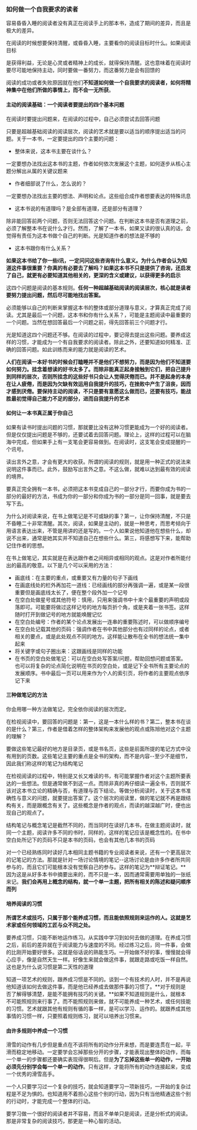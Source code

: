 ### 如何做一个自我要求的读者

容易昏昏入睡的阅读者没有真正在阅读手上的那本书，造成了期间的差异，而且是极大的差异。

在阅读的时候想要保持清醒，或昏昏入睡，主要看你的阅读目标时什么。如果阅读目标

是获得利益，无论是心灵或者精神上的成长，就得保持清醒。这也意味着在阅读时要尽可能地保持主动，同时要做一番努力，而这番努力是会有回馈的

阅读的成功或者失败原因就在他们**不知道如何做一个自我要求的阅读者，如何将精神集中在他们所做的事情上，而不会一无所获**。

#### 主动的阅读基础：一个阅读者要提出的四个基本问题

在阅读时要提出问题来，在阅读的过程中，自己必须尝试去回答问题

只要是超越基础阅读的阅读层次，阅读的艺术就是要以适当的顺序提出适当的问题。关于一本书，一定要提出的四个主要的问题：

- 整体来说，这本书主要在谈什么？

一定要想办法找出这本书的主题，作者如何依次发展这个主题，如何逐步从核心主题分解出从属的关键议题来

- 作者细部说了什么，怎么说的？

一定要想办法找出主要的想法、声明和论点。这些组合成作者想要表达的特殊讯息

- 这本书说的有道理吗？是全部有道理，还是部分有道理？

除非能回答前两个问题，否则无法回答这个问题。在判断这本书是否有道理之前，必须了解整本书在说什么才行。然而，了解了一本书，如果又读的很认真的话，会觉得有责任为这本书做个自己的判断。光是知道作者的想法是不够的

- 这本书跟你有什么关系？

**如果这本书给了你一些i讯，一定问问这些咨询有什么意义。为什么作者会认为知道这件事很重要？你真的有必要去了解吗？如果这本书不只是提供了咨询，还启发了自己，就更有必要知道其他相关的，更深的含义或建议，以获得更多的启示**

这四个问题是阅读的基本规则。**任何一种超越基础阅读的阅读层次，核心就是读者要努力提出问题，然后尽可能地找出答案。**

必须能够以自己的判断来掌握这本书的整体或部分道理与意义，才算真正完成了阅读。尤其是最后一个问题，这本书和你有什么关系？，可能是主题阅读中最重要的一个问题。当然在想回答最后一个问题之前，得先回答前三个问题才行。

光是知道这四个问题还不够。在阅读的过程中，要记得去提出这些问题。要养成这样的习惯，才能成为一个有自我要求的阅读者。除此之外，还要知道如何精准、正确的回答问题。如此训练而来的能力就是阅读的艺术。

**人们在阅读一本好书的时候会打瞌睡并不是他们不想努力，而是因为他们不知道要如何努力。挂念着想读的好书太多了。而除非能真正起身接触到它们，把自己提升到同样的层次，否则所挂念的这些好书只会让人觉得厌倦而已。并不是起身的本身在让人疲倦，而是因为欠缺有效运用自我提升的技巧，在挫败中产生了沮丧，因而才感到厌倦。要保持主动的阅读，不只是要有意愿这么做而已，还要有技巧，能战胜最初觉得自己能力不足的部分，进而自我提升的艺术**

#### 如何让一本书真正属于你自己

如果有读书时提出问题的习惯，那就要比没有这种习惯更能成为一个好的阅读者。但是仅仅提出问题是不够的，还要试着去回答问题。理论上，这样的过程可以在脑海中完成，但如果手上有一支笔会更容易做到。在阅读时，这支笔会变成提醒的一个讯号。

读出言外之意，才会有更大的收获。所谓的阅读的规则，就是用一种正式的说法来说明这件事而已。此外，鼓励写出言外之意。不这么做，就难以达到最有效的阅读的境界。

要真正完全拥有一本书，必须把这本书变成自己的一部分才行，而要你成为书的一部分的最好的方法，书成为你的一部分和你成为书的一部分是同一回事，就是要去写下去。

为什么对阅读来说，在书上做笔记是不可或缺的事？第一，让你保持清醒，不只是不昏睡二十非常清醒。其次，阅读，如果是主动的，就是一种思考，而思考倾向于用语言表达出来，不管是用讲的还是写的。一个人如果说他知道他在想些什么，却说不出来，通常是她其实并不知道自己在想些什么。第三，将感想写下来，能帮助记住作者的思想。

在书上做笔记，其实就是在表达跟作者之间相异或相同的观点。这是对作者所能付出的最高的敬意。以下是几个可以采用的方法：

- 画底线：在主要的重点，或重要又有力量的句子下画线
- 在画底线处的栏外再加花一道线：已经画线的部分再强调一遍，或是某一段很重要但是画底线太长了，便在整个段外加一个记号
- 在空白处做星号或其他符号：慎用，只用来强调书中十来个最重要的声明或段落即可。可能要将做过这样记号的地方每页折个角，或是夹着一张书签。这样随时打开到做记号的地方就能唤醒记忆
- 在空白处编号：作者的某个论点发展出一连串的重要陈述时，可以做顺序编号
- 在空白处记载其他的页码：强调作者在书中其他部分也有过同样的论点，或者相关的要点，或是此处观点不同的地方。这样能让散布在全书的想法统一集中起来
- 将关键字或句子圈出来：这跟画线是同样的功能
- 在书页的空白处做笔记：可以在空白处写答案/问题，帮助回想问题或答案。也可以将复杂的论点简化说明在书页的空白处，或是记下全书所有主要论点的发展顺序。书中最后一页可以用来作为个人的索引页，将作者的主要观点依序记下来

#### 三种做笔记的方法

你会用哪一种方法做笔记，完全依你阅读的层次而定。

在检视阅读中，要回答的问题是：第一，这是一本什么样的书？第二，整本书在谈的是什么？第三，作者是借着怎样的整体架构来发展他的观点或陈旭他对这个主题的理解？

要做这些笔记最好的地方是目录页，或是书名页，这些是前面所提的笔记方式中没有用到的页数。这些笔记主要的重点是全书的架构，而不是内容--至少不是细节，因此我们称这样的笔记为结构笔记

在检视阅读的过程中，特别是又长又难读的书，有可能掌握作者对这个主题所要表达的一些想法。但是通常做不到这一点。而除非真的再仔细读一遍全书，否则就不该对这本书立论的精确与否，有道理与否下结论。等做分析阅读时，关于这本书准确性与意义的问题，就要提出答案了。这个层次的阅读里，做的笔记就不再是跟结构有关，而是跟概念有关了。这些概念是作者的观点，而读的越深越广时，便也出现自己的观点了。

结构笔记与概念笔记是截然不同的，而当同时在读好几本书，在做主题阅读时，就同一个主题，阅读许多不同的书时，同样的，这样的笔记应该是概念性的。在书中空白处所记下的页码不只是本书的页码，也会有其他几本书的页码

对一个已经熟练同时读好几本相同主题书籍的专业阅读者来说，还有一个更高层次的记笔记的方法。那就是针对一场讨论情境的笔记--这场讨论是由许多作者所共同参与的，而且它们可能根本没有觉察自己的参与。这样的笔记为**辩证笔记。**因为这是从好多本书中摘要出来的，而不只是一本，因而通常需要用单独的一张纸来记。**我们会再用上概念的结构，就一个单一主题，把所有相关的陈述和疑问顺序而列**

#### 培养阅读的习惯

**所谓艺术或技巧，只属于那个能养成习惯，而且能依照规则来运作的人。这就是艺术家或任何领域的工匠与众不同之处。**

要养成习惯，只能不断地运作练习。从实践中学习到如何去做的道理。在养成习惯之后，前后的差异就在于阅读能力与速度的不同。经过练习之后，同一件事，会做的比刚开始要好很多。这就是俗话说的熟能生巧。一开始做不好的事，慢慢就会得心应手，像是自然天生一样。好像生来就会做这件事，就跟走路或吃饭一样自然。这也是为什么说习惯是第二天性的道理

知道一项艺术的规则，跟养成习惯是不同的。谈到一个有技术的人时，并不是再说他知道该如何去做这件事，而是他已经养成去做那件事的习惯了。**对于规则是否了解得够清楚，是能不能拥有技巧的关键。**如果不知道规则是什么，就根本不可能照规则来行事了。而不能照规则来做，就不可能养成一种艺术，或任何技能的习惯。艺术就跟其他有规则有循的事一样，是可以学习、运作的。就跟养成其他事情的习惯一样，只要照着规则练习，就可以培养出习惯来。

#### 由许多规则中养成一个习惯

滑雪的动作有几步但是重点在不该将所有的动作分开来想，而是要连贯在一起，平滑而稳定地移动。一定要学会忘掉那些分开的步骤，才能表现出整体的动作，而每一个单一的步骤都还要确实表现得很啊后。但是**为了忘掉这些单一的动作，一开始必须先分别学会每一个单一的动作**。只有这样，才能将所有的动作连接起来，变成一个优秀的滑雪高手。

一个人只要学习过一个复杂的技巧，就会知道要学习一项新技巧，一开始的复杂过程是不足为惧的。也知道用不着担心这些个别的行动，因为只有当他精通这些个别的行动时，才能完成一个整体的行动。

要学习做一个很好的阅读者并不容易，而且不单单只是阅读，还是分析式的阅读。那是非常复杂的阅读技巧，那更是一种心智的活动。
